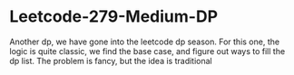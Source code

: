 # Leetcode-279-Medium-DP
Another dp, we have gone into the leetcode dp season. For this one, the logic is quite classic, we find the base case, and figure out ways to fill the dp list. The problem is fancy, but the idea is traditional
